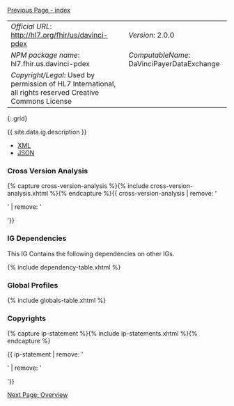 [Previous Page - index](index.html)

|||
|----------------------------------------------------|-------------------------------------|
|*Official URL*: http://hl7.org/fhir/us/davinci-pdex | *Version*: 2.0.0 |
|*NPM package name*: hl7.fhir.us.davinci-pdex  |*ComputableName*: DaVinciPayerDataExchange |
| *Copyright/Legal*: Used by permission of HL7 International, all rights reserved Creative Commons License |
{:.grid}


{{ site.data.ig.description }}

- [XML](ImplementationGuide-hl7.fhir.us.davinci-pdex.xml)
- [JSON](ImplementationGuide-hl7.fhir.us.davinci-pdex.json)

### Cross Version Analysis

{% capture cross-version-analysis %}{% include cross-version-analysis.xhtml %}{% endcapture %}{{ cross-version-analysis | remove: '<p>' | remove: '</p>'}}

### IG Dependencies

This IG Contains the following dependencies on other IGs.

{% include dependency-table.xhtml %}

### Global Profiles

{% include globals-table.xhtml %}

### Copyrights

{% capture ip-statement %}{% include ip-statements.xhtml %}{% endcapture %}

{{ ip-statement | remove: '<p>' | remove: '</p>'}}

[Next Page: Overview](overview.html)
